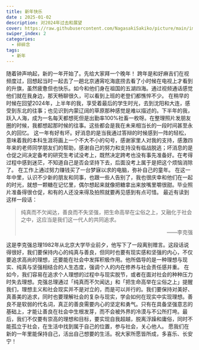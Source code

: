 ```yaml
---
title: 新年快乐
date : 2025-01-02
description: 对2024年过去和展望
cover: https://raw.githubusercontent.com/NagasakiSakiko/picture/main/img/v2-a6a9005d545a0fbeeb7159d0ba310787_r.jpg
swiper_index: 2
categories: 
  - 碎碎念
tags: 
  - 新年
---
```

随着钟声响起，新的一年开始了。先给大家拜一个晚年！
跨年是和好麻吉们在视频度过，回想起当时一起去了一趟北京通宵吃海底捞去看了小时候在电视上才看到的升旗，虽然疲惫但也快乐。如今和他们身在祖国的五湖四海。通过视频通话感觉他们就在我身边，那天畅聊很久，可以看到上班的老登们都憔悴不少。
在稍早的时候在回望2024年，上半年的我，享受着最后的学生时光，去到沈阳和大连，感受到东北的往事；也见识到内蒙辽阔的草原那种感觉是难以描述的。下半年的我，跃入人海，成为一名每天都想死但是出勤率100%社畜一枚呀。在整理照片发朋友圈的时候，我都想起那时候的往事。这些都会是我在未来相当长的一段时间甚至永久的回忆。
这一年有好有坏。好消息的是当我通过答辩的时候感到一阵的轻松，意味着我的本科生涯将画上一个不大不小的句号，感谢家里人对我的支持，感激四年来的老师同学朋友们的帮助，感谢自己的努力和支持没有临战脱逃；坏消息的是仓促之间决定备考的研究生考试没考上，既然决定跨考也没有事先准备好。在考得过程中感到迷茫，不知道自己是否会坚持下去，后面没考上属于是把这个烦恼消除了。
在工作上通过努力赚钱买了一台梦寐以求的电脑，弥补自己的童年。
在这一年中里，认识不少新的朋友和同事，也跟一些人告别了，我也很庆幸和他们在一起的时光，就想一颗糖在记忆里，偶尔想起来就像把糖拿出来放嘴里嚼很甜。毕业照片准备得很仓促，和有的人还没来得及拍照就要再见感到有点可惜。
最近有读到这样一段话：
> 纯真而不欠闻达，善良而不失坚强，把生命高举在尘俗之上，又融化于社会之中，这应当是我们这一代人的共同追求。<br><p align="right">——李克强</p>

这是李克强总理1982年从北京大学毕业前夕，他写下了一段离别赠言。这段话说得很好，我们要保持内心的纯真与善良，但同时也要有现实感和坚强的内心，不仅要追求高尚的理想，还要能在社会中发挥积极作用。他所倡导的是一种理想与现实、纯真与坚强相结合的人生态度，强调个人的内在修养与社会责任感并重。
在如今，我们容易在追求个人理想的过程中与现实脱节，或者在面对社会的种种压力时失去理想。克强总理通过「纯真而不欠闻达」和「把生命高举在尘俗之上」提醒我们，理想主义和社会现实并不是对立的，而是可以并行的。我们要保持对美好、真善美的追求，同时也要理解社会的复杂与现实，学会如何在现实中实现理想。善良不是软弱的代名词，真正的善良需要内心的坚定和勇气。只有在具备坚强意志的基础上，才能让善良在社会中生根发芽，而不会被外界的冷漠与不公所打垮。最后，我们不仅要有崇高的理想和目标，要实现自我超越，脱离浮躁和庸俗，同时不能孤立于社会，在生活中找到属于自己的位置，参与社会，关心他人。
愿我们在新的一年里能保持自己，活出自己想要的生活。祝大家所愿皆所成，多喜乐、长安宁！